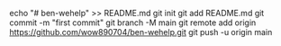 echo "# ben-wehelp" >> README.md
git init
git add README.md
git commit -m "first commit"
git branch -M main
git remote add origin https://github.com/wow890704/ben-wehelp.git
git push -u origin main

